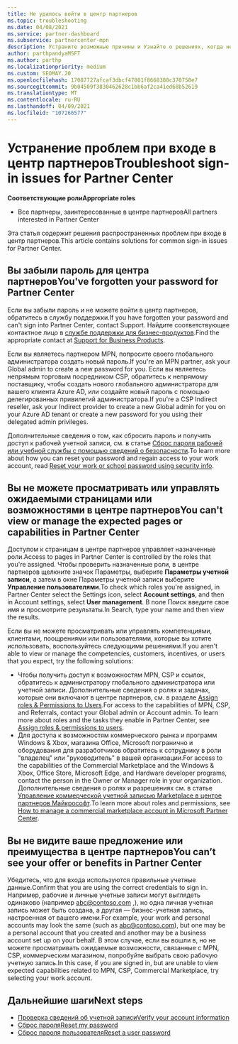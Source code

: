 ```yaml
---
title: Не удалось войти в центр партнеров
ms.topic: troubleshooting
ms.date: 04/08/2021
ms.service: partner-dashboard
ms.subservice: partnercenter-mpn
description: Устраните возможные причины и Узнайте о решениях, когда не удается войти в центр партнеров — Узнайте больше о сбросе паролей, проверке ролей и проверке учетных данных.
author: parthpandyaMSFT
ms.author: parthp
ms.localizationpriority: medium
ms.custom: SEOMAY.20
ms.openlocfilehash: 17087727afcaf3dbcf47801f8668388c370758e7
ms.sourcegitcommit: 9b04509f3830462628c1bb6af2ca41ed68b52619
ms.translationtype: MT
ms.contentlocale: ru-RU
ms.lasthandoff: 04/09/2021
ms.locfileid: "107266577"
---
```

# <a name="troubleshoot-sign-in-issues-for-partner-center"></a><span data-ttu-id="e9dbf-103">Устранение проблем при входе в центр партнеров</span><span class="sxs-lookup"><span data-stu-id="e9dbf-103">Troubleshoot sign-in issues for Partner Center</span></span>

<span data-ttu-id="e9dbf-104">**Соответствующие роли**</span><span class="sxs-lookup"><span data-stu-id="e9dbf-104">**Appropriate roles**</span></span>

- <span data-ttu-id="e9dbf-105">Все партнеры, заинтересованные в центре партнеров</span><span class="sxs-lookup"><span data-stu-id="e9dbf-105">All partners interested in Partner Center</span></span>

<span data-ttu-id="e9dbf-106">Эта статья содержит решения распространенных проблем при входе в центр партнеров.</span><span class="sxs-lookup"><span data-stu-id="e9dbf-106">This article contains solutions for common sign-in issues for Partner Center.</span></span>

## <a name="youve-forgotten-your-password-for-partner-center"></a><span data-ttu-id="e9dbf-107">Вы забыли пароль для центра партнеров</span><span class="sxs-lookup"><span data-stu-id="e9dbf-107">You've forgotten your password for Partner Center</span></span>

<span data-ttu-id="e9dbf-108">Если вы забыли пароль и не можете войти в центр партнеров, обратитесь в службу поддержки.</span><span class="sxs-lookup"><span data-stu-id="e9dbf-108">If you have forgotten your password and can't sign into Partner Center, contact Support.</span></span> <span data-ttu-id="e9dbf-109">Найдите соответствующее контактное лицо в [службе поддержки для бизнес-продуктов](/microsoft-365/admin/contact-support-for-business-products).</span><span class="sxs-lookup"><span data-stu-id="e9dbf-109">Find the appropriate contact at [Support for Business Products](/microsoft-365/admin/contact-support-for-business-products).</span></span>

<span data-ttu-id="e9dbf-110">Если вы являетесь партнером MPN, попросите своего глобального администратора создать новый пароль.</span><span class="sxs-lookup"><span data-stu-id="e9dbf-110">If you're an MPN partner, ask your Global admin to create a new password for you.</span></span> <span data-ttu-id="e9dbf-111">Если вы являетесь непрямым торговым посредником CSP, обратитесь к непрямому поставщику, чтобы создать нового глобального администратора для вашего клиента Azure AD, или создайте новый пароль с помощью делегированных привилегий администратора.</span><span class="sxs-lookup"><span data-stu-id="e9dbf-111">If you're a CSP Indirect reseller, ask your Indirect provider to create a new Global admin for you on your Azure AD tenant or create a new password for you using their delegated admin privileges.</span></span>

<span data-ttu-id="e9dbf-112">Дополнительные сведения о том, как сбросить пароль и получить доступ к рабочей учетной записи, см. в статье [Сброс пароля рабочей или учебной службы с помощью сведений о безопасности](/azure/active-directory/user-help/active-directory-passwords-update-your-own-password#how-to-change-your-password).</span><span class="sxs-lookup"><span data-stu-id="e9dbf-112">To learn more about how you can reset your password and regain access to your work account, read [Reset your work or school password using security info](/azure/active-directory/user-help/active-directory-passwords-update-your-own-password#how-to-change-your-password).</span></span>

## <a name="you-cant-view-or-manage-the-expected-pages-or-capabilities-in-partner-center"></a><span data-ttu-id="e9dbf-113">Вы не можете просматривать или управлять ожидаемыми страницами или возможностями в центре партнеров</span><span class="sxs-lookup"><span data-stu-id="e9dbf-113">You can't view or manage the expected pages or capabilities in Partner Center</span></span>

<span data-ttu-id="e9dbf-114">Доступом к страницам в центре партнеров управляет назначенные роли.</span><span class="sxs-lookup"><span data-stu-id="e9dbf-114">Access to pages in Partner Center is controlled by the roles that you're assigned.</span></span> <span data-ttu-id="e9dbf-115">Чтобы проверить назначенные роли, в центре партнеров щелкните значок Параметры, выберите **Параметры учетной записи**, а затем в окне Параметры учетной записи выберите **Управление пользователями**.</span><span class="sxs-lookup"><span data-stu-id="e9dbf-115">To check which roles you're assigned, in Partner Center select the Settings icon, select **Account settings**, and then in Account settings, select **User management**.</span></span> <span data-ttu-id="e9dbf-116">В поле Поиск введите свое имя и просмотрите результаты.</span><span class="sxs-lookup"><span data-stu-id="e9dbf-116">In Search, type your name and then view the results.</span></span>

<span data-ttu-id="e9dbf-117">Если вы не можете просматривать или управлять компетенциями, клиентами, поощрениями или пользователями, которые вы хотите использовать, воспользуйтесь следующими решениями.</span><span class="sxs-lookup"><span data-stu-id="e9dbf-117">If you aren't able to view or manage the competencies, customers, incentives, or users that you expect, try the following solutions:</span></span>

- <span data-ttu-id="e9dbf-118">Чтобы получить доступ к возможностям MPN, CSP и ссылок, обратитесь к администратору глобального администратора или учетной записи. Дополнительные сведения о ролях и задачах, которые они включают в центре партнеров, см. в разделе [Assign roles & Permissions to Users](permissions-overview.md).</span><span class="sxs-lookup"><span data-stu-id="e9dbf-118">For access to the capabilities of MPN, CSP, and Referrals, contact your Global admin or Account admin. To learn more about roles and the tasks they enable in Partner Center, see [Assign roles & permissions to users](permissions-overview.md).</span></span>
- <span data-ttu-id="e9dbf-119">Для доступа к возможностям коммерческого рынка и программ Windows & Xbox, магазина Office, Microsoft погранично и оборудования для разработчиков обратитесь к сотруднику в роли "владелец" или "руководитель" в вашей организации.</span><span class="sxs-lookup"><span data-stu-id="e9dbf-119">For access to the capabilities of the Commercial Marketplace and the Windows & Xbox, Office Store, Microsoft Edge, and Hardware developer programs, contact the person in the Owner or Manager role in your organization.</span></span> <span data-ttu-id="e9dbf-120">Дополнительные сведения о ролях и разрешениях см. в статье [Управление коммерческой учетной записью Marketplace в центре партнеров Майкрософт](/azure/marketplace/partner-center-portal/manage-account#define-user-roles-and-permissions).</span><span class="sxs-lookup"><span data-stu-id="e9dbf-120">To learn more about roles and permissions, see [How to manage a commercial marketplace account in Microsoft Partner Center](/azure/marketplace/partner-center-portal/manage-account#define-user-roles-and-permissions).</span></span>

## <a name="you-cant-see-your-offer-or-benefits-in-partner-center"></a><span data-ttu-id="e9dbf-121">Вы не видите ваше предложение или преимущества в центре партнеров</span><span class="sxs-lookup"><span data-stu-id="e9dbf-121">You can’t see your offer or benefits in Partner Center</span></span>

<span data-ttu-id="e9dbf-122">Убедитесь, что для входа используются правильные учетные данные.</span><span class="sxs-lookup"><span data-stu-id="e9dbf-122">Confirm that you are using the correct credentials to sign in.</span></span> <span data-ttu-id="e9dbf-123">Например, рабочие и личные учетные записи могут выглядеть одинаково (например abc@contoso.com ,), но одна личная учетная запись может быть создана, а другая — бизнес-учетная запись, настроенная от вашего имени.</span><span class="sxs-lookup"><span data-stu-id="e9dbf-123">For example, your work and personal accounts may look the same (such as abc@contoso.com), but one may be a personal account that you created and another may be a business account set up on your behalf.</span></span> <span data-ttu-id="e9dbf-124">В этом случае, если вы вошли в, но не можете просматривать ожидаемые возможности, связанные с MPN, CSP, коммерческим магазином, попробуйте выбрать свою рабочую учетную запись.</span><span class="sxs-lookup"><span data-stu-id="e9dbf-124">In this case, if you are signed in, but are unable to view expected capabilities related to MPN, CSP, Commercial Marketplace, try selecting your work account.</span></span>

## <a name="next-steps"></a><span data-ttu-id="e9dbf-125">Дальнейшие шаги</span><span class="sxs-lookup"><span data-stu-id="e9dbf-125">Next steps</span></span>

- [<span data-ttu-id="e9dbf-126">Проверка сведений об учетной записи</span><span class="sxs-lookup"><span data-stu-id="e9dbf-126">Verify your account information</span></span>](verification-responses.md)
- [<span data-ttu-id="e9dbf-127">Сброс пароля</span><span class="sxs-lookup"><span data-stu-id="e9dbf-127">Reset my password</span></span>](reset-my-pasword.md)
- [<span data-ttu-id="e9dbf-128">Сброс пароля пользователя</span><span class="sxs-lookup"><span data-stu-id="e9dbf-128">Reset a user password</span></span>](reset-a-user-password.md)